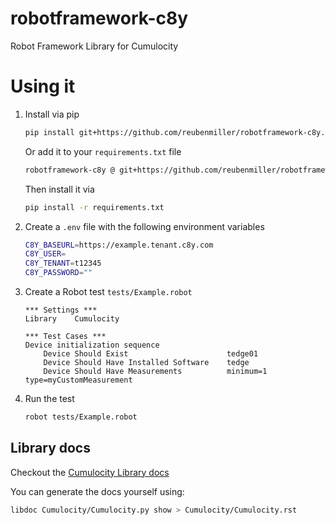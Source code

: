 # robotframework-c8y

Robot Framework Library for Cumulocity

# Using it

1. Install via pip

    ```sh
    pip install git+https://github.com/reubenmiller/robotframework-c8y.git@0.0.9
    ```

    Or add it to your `requirements.txt` file

    ```sh
    robotframework-c8y @ git+https://github.com/reubenmiller/robotframework-c8y.git@0.0.9
    ```

    Then install it via

    ```sh
    pip install -r requirements.txt
    ```

2. Create a `.env` file with the following environment variables

    ```sh
    C8Y_BASEURL=https://example.tenant.c8y.com
    C8Y_USER=
    C8Y_TENANT=t12345
    C8Y_PASSWORD=""
    ```

3. Create a Robot test `tests/Example.robot`

    ```robot
    *** Settings ***
    Library    Cumulocity

    *** Test Cases ***
    Device initialization sequence
        Device Should Exist                      tedge01
        Device Should Have Installed Software    tedge
        Device Should Have Measurements          minimum=1   type=myCustomMeasurement
    ```

4. Run the test

    ```sh
    robot tests/Example.robot
    ```

## Library docs

Checkout the [Cumulocity Library docs](./Cumulocity/Cumulocity.rst)

You can generate the docs yourself using:

```sh
libdoc Cumulocity/Cumulocity.py show > Cumulocity/Cumulocity.rst
```